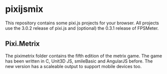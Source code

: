 # pixijsmix

This repository contains some pixi.js projects for your browser.
All projects use the 3.0.2 release of pixi.js and (optional) the 0.3.1 release of FPSMeter.

## Pixi.Metrix

The piximetrix folder contains the fifth edition of the metrix game.
The game has been written in C, Unit3D JS, smileBasic and AngularJS before.
The new version has a scaleable output to support mobile devices too.
